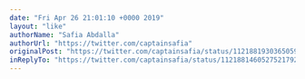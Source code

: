 ```yaml
---
date: "Fri Apr 26 21:01:10 +0000 2019"
layout: "like"
authorName: "Safia Abdalla"
authorUrl: "https://twitter.com/captainsafia"
originalPost: "https://twitter.com/captainsafia/status/1121881930365059072"
inReplyTo: "https://twitter.com/captainsafia/status/1121881460527521792"
---
```

